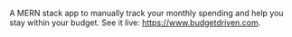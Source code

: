 A MERN stack app to manually track your monthly spending and help you stay within your budget. See it live: https://www.budgetdriven.com.
